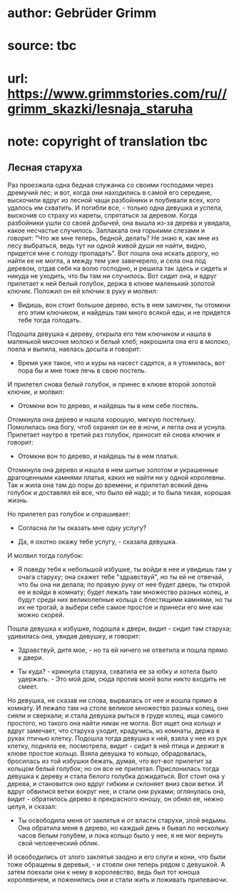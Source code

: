 # author: Gebrüder Grimm
# source: tbc
# url: https://www.grimmstories.com/ru//grimm_skazki/lesnaja_staruha
# note: copyright of translation tbc

## Лесная старуха 

Раз проезжала одна бедная служанка со своими господами через дремучий
лес; и вот, когда они находились в самой его середине, выскочили вдруг
из лесной чащи разбойники и поубивали всех, кого удалось им схватить. И
погибли все, - только одна девушка и успела, выскочив со страху из
кареты, спрятаться за деревом. Когда разбойники ушли со своей добычей,
она вышла из-за дерева и увидала, какое несчастье случилось. Заплакала
она горькими слезами и говорит: "Что же мне теперь, бедной, делать? Не
знаю я, как мне из лесу выбраться, ведь тут ни одной живой души не
найти, видно, придется мне с голоду пропадать". Вот пошла она искать
дорогу, но найти ее не могла, а между тем уже завечерело, и села она под
деревом, отдав себя на волю господню, и решила так здесь и сидеть и
никуда не уходить, что бы там ни случилось. Вот сидит она, и вдруг
прилетает к ней белый голубок, держа в клюве маленький золотой ключик.
Положил он ей ключик в руку и молвил:

- Видишь, вон стоит большое дерево, есть в нем замочек, ты отомкни его
этим ключиком, и найдешь там много всякой еды, и не придется тебе тогда
голодать.

Подошла девушка к дереву, открыла его тем ключиком и нашла в маленькой
мисочке молоко и белый хлеб; накрошила она его в молоко, поела и выпила,
наелась досыта и говорит:

- Время уже такое, что и куры на насест садятся, а я утомилась, вот
пора бы и мне тоже лечь в свою постель.

И прилетел снова белый голубок, и принес в клюве второй золотой ключик,
и молвил:

- Отомкни вон то дерево, и найдешь ты в нем себе постель.

Отомкнула она дерево и нашла хорошую, мягкую постельку. Помолилась она
богу, чтоб охранял он ее в ночи, и легла она и уснула. Прилетает наутро
в третий раз голубок, приносит ей снова ключик и говорит:

- Отомкни вон то дерево, и найдешь ты в нем платья.

Отомкнула она дерево и нашла в нем шитые золотом и украшенные
драгоценными камнями платья, каких не найти ни у одной королевны. Так и
жила она там до поры до времени, и прилетал всякий день голубок и
доставлял ей все, что было ей надо; и то была тихая, хорошая жизнь.

Но прилетел раз голубок и спрашивает:

- Согласна ли ты оказать мне одну услугу?

- Да, я охотно окажу тебе услугу, - сказала девушка.

И молвил тогда голубок:

- Я поведу тебя к небольшой избушке, ты войди в нее и увидишь там у
очага старуху; она скажет тебе "здравствуй", но ты ей не отвечай, что
бы она ни делала; по правую руку от нее будет дверь, ты открой ее и
войди в комнату; будет лежать там множество разных колец, и будут среди
них великолепные кольца с блестящими камнями, но ты их не трогай, а
выбери себе самое простое и принеси его мне как можно скорей.

Пошла девушка к избушке, подошла к двери, видит - сидит там старуха;
удивилась она, увидав девушку, и говорит:

- Здравствуй, дитя мое, - но та ей ничего не ответила и пошла прямо к
двери.

- Ты куда? - крикнула старуха, схватила ее за юбку и хотела было
удержать. - Это мой дом, сюда против моей воли никто входить не смеет.

Но девушка, не сказав ни слова, вырвалась от нее и вошла прямо в
комнату. И лежало там на столе великое множество разных колец, они сияли
и сверкали; и стала девушка рыться в груде колец, ища самого простого,
но такого она найти никак не могла. Вот ищет она кольцо и вдруг
замечает, что старуха уходит, крадучись, из комнаты, держа в руках
птичью клетку. Подошла тогда девушка к ней, взяла у нее из рук клетку,
подняла ее, посмотрела, видит - сидит в ней птица и держит в клюве
простое кольцо. Взяла девушка то кольцо, обрадовалась, бросилась из той
избушки бежать, думая, что вот-вот прилетит за кольцом белый голубок; но
он все не прилетал. Прислонилась тогда девушка к дереву и стала белого
голубка дожидаться. Вот стоит она у дерева, и становится оно вдруг
гибким и склоняет вниз свои ветки. И вдруг обвилися ветки вокруг нее, и
стали они руками; оглянулась она, видит - обратилось дерево в
прекрасного юношу, он обнял ее, нежно целуя, и сказал:

- Ты освободила меня от заклятья и от власти старухи, злой ведьмы. Она
обратила меня в дерево, но каждый день я бывал по нескольку часов белым
голубем, и пока кольцо было у нее, я не мог вернуть свой человеческий
облик.

И освободились от злого заклятья заодно и его слуги и кони, что были
тоже обращены в деревья, - и стояли они теперь рядом с девушкой. А затем
поехали они к нему в королевство, ведь был тот юноша королевичем, и
поженились они и стали жить и поживать припеваючи.

